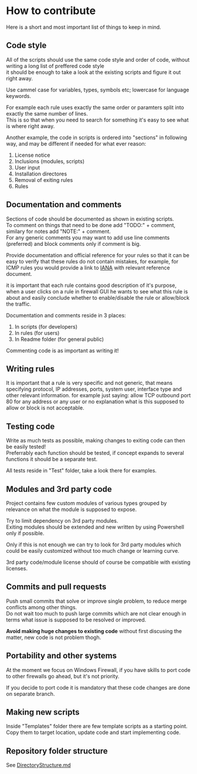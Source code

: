 # How to contribute
Here is a short and most important list of things to keep in mind.

## Code style
All of the scripts should use the same code style and order of code, without writing a long list of preffered code style\
it should be enough to take a look at the existing scripts and figure it out right away.

Use cammel case for variables, types, symbols etc; lowercase for language keywords.

For example each rule uses exactly the same order or paramters split into exactly the same number of lines.\
This is so that when you need to search for something it's easy to see what is where right away.

Another example, the code in scripts is ordered into "sections" in following way, and may be different if needed for what ever reason:
1. License notice
2. Inclusions (modules, scripts)
3. User input
4. Installation directores
5. Removal of exiting rules
6. Rules

## Documentation and comments
Sections of code should be documented as shown in existing scripts.\
To comment on things that need to be done add "TODO:" + comment, similary for notes add "NOTE:" + comment.\
For any generic comments you may want to add use line comments (preferred) and block comments only if comment is big.

Provide documentation and official reference for your rules so that it can be easy to verify that these rules do not contain mistakes,  for example, for ICMP rules you would provide a link to [IANA](https://www.iana.org) with relevant reference document.

it is important that each rule contains good description of it's purpose, when a user clicks on a rule in firewall GUI he wants to see
what this rule is about and easily conclude whether to enable/disable the rule or allow/block the traffic.

Documentation and comments reside in 3 places:
1. In scripts (for developers)
2. In rules (for users)
3. In Readme folder (for general public)

Commenting code is as important as writing it!

## Writing rules
It is important that a rule is very specific and not generic, that means specifying protocol, IP addresses, ports, system user, interface type and other relevant information.
for example just saying: allow TCP outbound port 80 for any address or any user or no explanation what is this supposed to allow or block is not acceptable.

## Testing code
Write as much tests as possible, making changes to exiting code can then be easily tested!\
Preferrably each function should be tested, if concept expands to several functions it should be a separate test.

All tests reside in "Test" folder, take a look there for examples.

## Modules and 3rd party code
Project contains few custom modules of various types grouped by relevance on what the module is supposed to expose.

Try to limit dependency on 3rd party modules.\
Exiting modules should be extended and new written by using Powershell only if possible.

Only if this is not enough we can try to look for 3rd party modules which could be easily customized without too much change or learning curve.

3rd party code/module license should of course be compatible with existing licenses.

## Commits and pull requests
Push small commits that solve or improve single problem, to reduce merge conflicts among other things.\
Do not wait too much to push large commits which are not clear enough in terms what issue is supposed to be resolved or improved.

**Avoid making huge changes to existing code** without first discusing the matter, new code is not problem thogh.

## Portability and other systems
At the moment we focus on Windows Firewall, if you have skills to port code to other firewalls go ahead, but it's not priority.

If you decide to port code it is mandatory that these code changes are done on separate branch.

## Making new scripts
Inside "Templates" folder there are few template scripts as a starting point.\
Copy them to target location, update code and start implementing code.

## Repository folder structure
See [DirectoryStructure.md](https://github.com/metablaster/WindowsFirewallRuleset/blob/master/Readme/DirectoryStructure.md)
